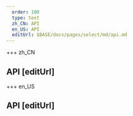 ```yaml
---   
  order: 100
  type: text
  zh_CN: API
  en_US: API
  editUrl: $BASE/docs/pages/select/md/api.md
---      
```


+++  zh_CN
## API [editUrl]       


+++ en_US
## API [editUrl]     

